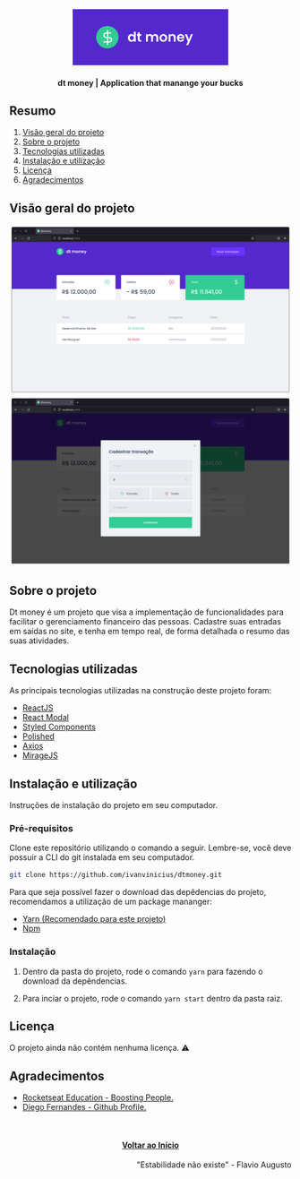 <div id="top" align="center">
  <div>
    <img src="github/images/dtmoney-logo.png" alt="Logo">
  </div>
  <h4 align="center">dt money | Application that manange your bucks</h4>
</div>

## Resumo

  <ol>
    <li><a href="#visão-geral-do-projeto">Visão geral do projeto</a></li>
    <li><a href="#sobre-o-projeto">Sobre o projeto</a></li>
    <li><a href="#tecnologias-utilizadas">Tecnologias utilizadas</a></li>
    <li><a href="#instalação-e-utilização">Instalação e utilização</a></li>
    <li><a href="#licença">Licença</a></li>
    <li><a href="#agradecimentos">Agradecimentos</a></li>
  </ol>

## Visão geral do projeto

<div align="center">
  <img src="github/images/dtmoney-home.png" alt="Home page">    
  <img src="github/images/dtmoney-modal.png" alt="Modal page">    
</div>

## Sobre o projeto

Dt money é um projeto que visa a implementação de funcionalidades para facilitar o gerenciamento financeiro das pessoas. 
Cadastre suas entradas em saídas no site, e tenha em tempo real, de forma detalhada o resumo das suas atividades.

## Tecnologias utilizadas

As principais tecnologias utilizadas na construção deste projeto foram: 

* [ReactJS](https://reactjs.org/)
* [React Modal](https://www.npmjs.com/package/react-modal)
* [Styled Components](https://styled-components.com/)
* [Polished](https://polished.js.org/)
* [Axios](https://github.com/axios/axios)
* [MirageJS](https://miragejs.com/)

## Instalação e utilização

Instruções de instalação do projeto em seu computador.

### Pré-requisitos

Clone este repositório utilizando o comando a seguir. Lembre-se, você deve possuir a CLI do git instalada em seu computador.

```sh
git clone https://github.com/ivanvinicius/dtmoney.git
```
Para que seja possível fazer o download das depêdencias do projeto, recomendamos a utilização de um package mananger:

* [Yarn (Recomendado para este projeto)](https://classic.yarnpkg.com/lang/en/docs/install/#debian-stable)
* [Npm](https://nodejs.org/en/)
  
### Instalação

1. Dentro da pasta do projeto, rode o comando ```yarn``` para fazendo o download da depêndencias.

2. Para inciar o projeto, rode o comando ```yarn start``` dentro da pasta raiz.

## Licença

 O projeto ainda não contém nenhuma licença. ⚠️

## Agradecimentos

* [Rocketseat Education - Boosting People.](https://www.rocketseat.com.br/)
* [Diego Fernandes - Github Profile.](https://github.com/diego3g/)

<br/>
<h4 align="center"><a href="#top">Voltar ao Início</a></h4>

<p align="right">"Estabilidade não existe" - Flavio Augusto</p>